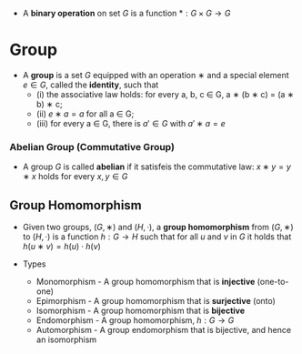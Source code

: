
- A **binary operation** on set $G$ is a function $*:G\times G\to G$

# Group

- A **group** is a set $G$ equipped with an operation $∗$ and a special element $e\in G$, called the **identity**, such that 
	- (i) the associative law holds: for every a, b, c ∈ G, a ∗ (b ∗ c) = (a ∗ b) ∗ c; 
	- (ii) $e ∗ a = a$ for all a ∈ G; 
	- (iii) for every a ∈ G, there is $a' ∈ G$ with $a' ∗ a = e$

### Abelian Group (Commutative Group)

- A group $G$ is called **abelian** if it satisfeis the commutative law: $x ∗ y = y ∗ x$ holds for every $x, y ∈ G$

## Group Homomorphism

- Given two groups, $(G, ∗)$ and $(H, ·)$, a **group homomorphism** from $(G, ∗)$ to $(H, ·)$ is a function $h : G → H$ such that for all $u$ and $v$ in $G$ it holds that $h(u∗v)=h(u)⋅h(v)$

- Types
	- Monomorphism - A group homomorphism that is **injective** (one-to-one)
	- Epimorphism - A group homomorphism that is **surjective** (onto)
	- Isomorphism - A group homomorphism that is **bijective** 
	- Endomorphism - A group homomorphism, $h: G → G$
	- Automorphism - A group endomorphism that is bijective, and hence an isomorphism